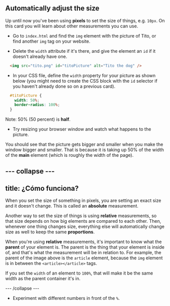 ## Automatically adjust the size

Up until now you've been using **pixels** to set the size of things, e.g. `10px`. On this card you will learn about other measurements you can use.

+ Go to `index.html` and find the `img` element with the picture of Tito, or find another `img` tag on your website.

+ Delete the `width` attribute if it's there, and give the element an `id` if it doesn't already have one.

```html
  <img src="tito.png" id="titoPicture" alt="Tito the dog" />
```

+ In your CSS file, define the `width` property for your picture as shown below (you might need to create the CSS block with the `id` selector if you haven't already done so on a previous card).

```css
  #titoPicture {
    width: 50%;
    border-radius: 100%;
  }
```

Note: 50% (50 percent) is **half**.

+ Try resizing your browser window and watch what happens to the picture.

You should see that the picture gets bigger and smaller when you make the window bigger and smaller. That is because it is taking up 50% of the width of the **main** element (which is roughly the width of the page).

## \--- collapse \---

## title: ¿Cómo funciona?

When you set the size of something in pixels, you are setting an exact size and it doesn't change. This is called an **absolute** measurement.

Another way to set the size of things is using **relative** measurements, so that size depends on how big elements are compared to each other. Then, whenever one thing changes size, everything else will automatically change size as well to keep the same **proportions**.

When you're using **relative** measurements, it's important to know what the **parent** of your element is. The parent is the thing that your element is inside of, and that's what the measurement will be in relation to. For example, the parent of the image above is the `article` element, because the `img` element is in between the `<article></article>` tags.

If you set the `width` of an element to `100%`, that will make it be the same width as the parent container it's in.

\--- /collapse \---

+ Experiment with different numbers in front of the `%`.